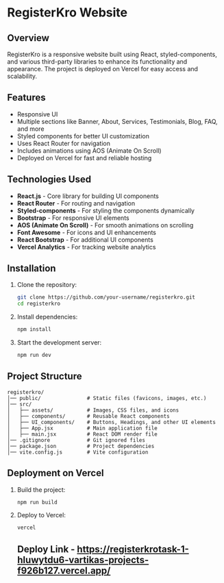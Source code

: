 # RegisterKro Website

## Overview
RegisterKro is a responsive website built using React, styled-components, and various third-party libraries to enhance its functionality and appearance. The project is deployed on Vercel for easy access and scalability.

## Features
- Responsive UI
- Multiple sections like Banner, About, Services, Testimonials, Blog, FAQ, and more
- Styled components for better UI customization
- Uses React Router for navigation
- Includes animations using AOS (Animate On Scroll)
- Deployed on Vercel for fast and reliable hosting

## Technologies Used
- **React.js** - Core library for building UI components
- **React Router** - For routing and navigation
- **Styled-components** - For styling the components dynamically
- **Bootstrap** - For responsive UI elements
- **AOS (Animate On Scroll)** - For smooth animations on scrolling
- **Font Awesome** - For icons and UI enhancements
- **React Bootstrap** - For additional UI components
- **Vercel Analytics** - For tracking website analytics

## Installation
1. Clone the repository:
   ```bash
   git clone https://github.com/your-username/registerkro.git
   cd registerkro
   ```
2. Install dependencies:
   ```bash
   npm install
   ```
3. Start the development server:
   ```bash
   npm run dev
   ```

## Project Structure
```
registerkro/
│── public/               # Static files (favicons, images, etc.)
│── src/
│   ├── assets/           # Images, CSS files, and icons
│   ├── components/       # Reusable React components
│   ├── UI_components/    # Buttons, Headings, and other UI elements
│   ├── App.jsx           # Main application file
│   ├── main.jsx          # React DOM render file
│── .gitignore            # Git ignored files
│── package.json          # Project dependencies
│── vite.config.js        # Vite configuration
```

## Deployment on Vercel
1. Build the project:
   ```bash
   npm run build
   ```
2. Deploy to Vercel:
   ```bash
   vercel
   ```
   ## Deploy Link - https://registerkrotask-1-hluwytdu6-vartikas-projects-f926b127.vercel.app/
   
